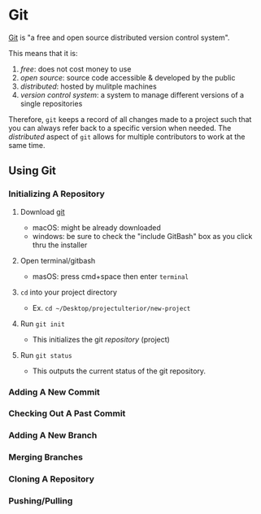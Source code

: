 # Git
[Git](https://git-scm.com/) is "a free and open source distributed version control system".

This means that it is:
1. *free*: does not cost money to use
2. *open source*: source code accessible & developed by the public
3. *distributed*: hosted by mulitple machines
4. *version control system*: a system to manage different versions of a single repositories

Therefore, `git` keeps a record of all changes made to a project such that you can always refer back to a specific version when needed. The *distributed* aspect of `git` allows for multiple contributors to work at the same time.

## Using Git
### Initializing A Repository
1. Download [git](https://git-scm.com/downloads)
    - macOS: might be already downloaded
    - windows: be sure to check the "include GitBash" box as you click thru the installer

2. Open terminal/gitbash
    - masOS: press cmd+space then enter `terminal`

3. `cd` into your project directory
    - Ex. `cd ~/Desktop/projectulterior/new-project`

4. Run `git init`
    - This initializes the git *repository* (project)

5. Run `git status`
    - This outputs the current status of the git repository.

### Adding A New Commit

### Checking Out A Past Commit

### Adding A New Branch

### Merging Branches

### Cloning A Repository

### Pushing/Pulling